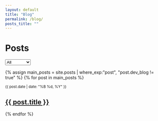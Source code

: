 ```yaml
---
layout: default
title: "Blog"
permalink: /blog/
posts_title: ""
---
```


# Posts

<select id="tag-filter">
    <option value="all">All</option>
    <option value="academia">Academia</option>
    <option value="hobby">Hobby</option>
    <option value="life">Life</option>
    <option value="misc">Misc.</option>
</select>

{% assign main_posts = site.posts | where_exp:"post", "post.dev_blog != true" %}
{% for post in main_posts %}
  <div class="post" data-tags="{{ post.tags | join:',' }}">
    <small>{{ post.date | date: "%B %d, %Y" }}</small>
    <h2><a href="{{ post.url }}">{{ post.title }}</a></h2>
  </div>
{% endfor %}


<script>
  document.getElementById('tag-filter').addEventListener('change', function() {
    var selectedTag = this.value;
    var posts = document.querySelectorAll('.post');
    
    posts.forEach(function(post) {
      var postTags = post.getAttribute('data-tags').split(',');
      if (selectedTag === 'all' || postTags.includes(selectedTag)) {
        post.style.display = '';
      } else {
        post.style.display = 'none';
      }
    });
  });
</script>

